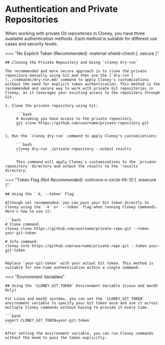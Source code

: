 # Authentication and Private Repositories

When working with private Git repositories in Cloney, you have three available authentication methods. Each method is suitable for different use cases and security levels.

=== "No Explicit Token (Recommended) :material-shield-check:{ .secure }"

    ## Cloning the Private Repository and Using `cloney dry-run`

    The recommended and more secure approach is to clone the private repository manually using Git and then use the [`dry-run`](../commands/dry-run.md) command to apply Cloney's customizations without the need for explicit token authentication. This method is the recommended and secure way to work with private Git repositories in Cloney, as it leverages your existing access to the repository through Git.

    1. Clone the private repository using Git:

         ```bash
         # Assuming you have access to the private repository.
         git clone https://github.com/username/private-repository.git
         ```

    1. Run the `cloney dry-run` command to apply Cloney's customizations:

         ```bash
         cloney dry-run ./private-repository --output results
         ```

         This command will apply Cloney's customizations to the `private-repository` directory and output the results to the `results` directory.

=== "Token Flag (Not Recommended) :octicons-x-circle-fill-12:{ .insecure }"

    ## Using the `-k, --token` Flag

    Although not recommended, you can pass your Git token directly to Cloney using the `-k` or `--token` flag when running Cloney commands. Here's how to use it:

    ```bash
    # Clone command.
    cloney clone https://github.com/username/private-repo.git --token your-git-token

    # Info command.
    cloney info https://github.com/username/private-repo.git --token your-git-token
    ```

    Replace `your-git-token` with your actual Git token. This method is suitable for one-time authentication within a single command.

=== "Environment Variables"

    ## Using the `CLONEY_GIT_TOKEN` Environment Variable (Linux and macOS Only)

    For Linux and macOS systems, you can set the `CLONEY_GIT_TOKEN` environment variable to specify your Git token once and use it across multiple Cloney commands without having to provide it every time.

    ```bash
    export CLONEY_GIT_TOKEN=your-git-token
    ```

    After setting the environment variable, you can run Cloney commands without the need to pass the token explicitly.
